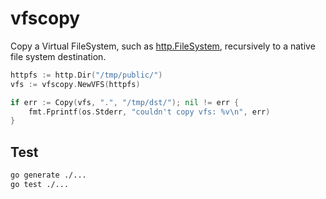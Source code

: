 # vfscopy

Copy a Virtual FileSystem, such as
[http.FileSystem](https://golang.org/pkg/net/http/#FileSystem),
recursively to a native file system destination.

```go
httpfs := http.Dir("/tmp/public/")
vfs := vfscopy.NewVFS(httpfs)

if err := Copy(vfs, ".", "/tmp/dst/"); nil != err {
    fmt.Fprintf(os.Stderr, "couldn't copy vfs: %v\n", err)
}
```

## Test

```bash
go generate ./...
go test ./...
```
